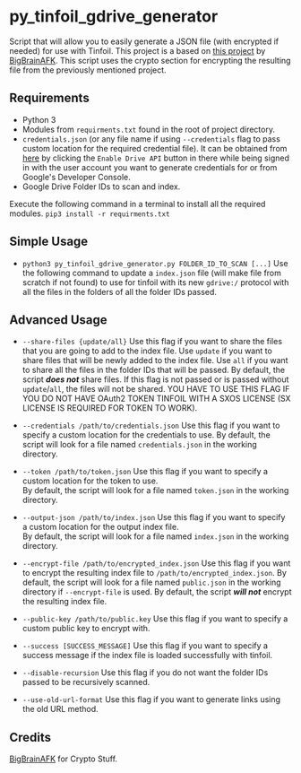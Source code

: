 # py_tinfoil_gdrive_generator
Script that will allow you to easily generate a JSON file (with encrypted if needed) for use with Tinfoil.
This project is a based on [this project](https://github.com/BigBrainAFK/tinfoil_gdrive_generator/) by [BigBrainAFK](https://github.com/BigBrainAFK/). This script uses the crypto section for encrypting the resulting file from the previously mentioned project.

## Requirements

- Python 3
- Modules from `requirments.txt` found in the root of project directory.
- `credentials.json` (or any file name if using `--credentials` flag to pass custom location for the required credential file). It can be obtained from [here](https://developers.google.com/drive/api/v3/quickstart/python)  by clicking the `Enable Drive API` button in there while being signed in with the user account you want to generate credentials for or from Google's Developer Console.
- Google Drive Folder IDs to scan and index.

Execute the following command in a terminal to install all the required modules.
`pip3 install -r requirments.txt`

## Simple Usage

- `python3 py_tinfoil_gdrive_generator.py FOLDER_ID_TO_SCAN [...]`
Use the following command to update a `index.json` file (will make file from scratch if not found) to use for tinfoil with its new `gdrive:/` protocol with all the files in the folders of all the folder IDs passed.

## Advanced Usage

- `--share-files {update/all}`
Use this flag if you want to share the files that you are going to add to the index file.
Use `update` if you want to share files that will be newly added to the index file.
Use `all` if you want to share all the files in the folder IDs that will be passed.
By default, the script ***does not*** share files.
If this flag is not passed or is passed without `update`/`all`, the files will not be shared.
YOU HAVE TO USE THIS FLAG IF YOU DO NOT HAVE OAuth2 TOKEN TINFOIL WITH A SXOS LICENSE (SX LICENSE IS REQUIRED FOR TOKEN TO WORK).
- `--credentials /path/to/credentials.json`
Use this flag if you want to specify a custom location for the credentials to use.
By default, the script will look for a file named `credentials.json` in the working directory.
- `--token /path/to/token.json`
Use this flag if you want to specify a custom location for the token to use.  
By default, the script will look for a file named `token.json` in the working directory.
- `--output-json /path/to/index.json`
Use this flag if you want to specify a custom location for the output index file.  
By default, the script will look for a file named `index.json` in the working directory.
- `--encrypt-file /path/to/encrypted_index.json`
Use this flag if you want to encrypt the resulting index file to `/path/to/encrypted_index.json`.
By default, the script will look for a file named `public.json` in the working directory if `--encrypt-file` is used.
By default, the script ***will not*** encrypt the resulting index file.
- `--public-key /path/to/public.key`
Use this flag if you want to specify a custom public key to encrypt with.
- `--success [SUCCESS_MESSAGE]`
Use this flag if you want to specify a success message if the index file is loaded successfully with tinfoil.

- `--disable-recursion`
Use this flag if you do not want the folder IDs passed to be recursively scanned.
- `--use-old-url-format`
Use this flag if you want to generate links using the old URL method.
## Credits
[BigBrainAFK](https://github.com/BigBrainAFK/) for Crypto Stuff.